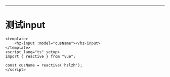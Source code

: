 ----
# **测试input**
<hz-input></hz-input>

```vue
<template>
    <hz-input :model="cusName"></hz-input>
</template>
<script lang="ts" setup>
import { reactive } from "vue";

const cusName = reactive('hzlzh');
</script>
```

